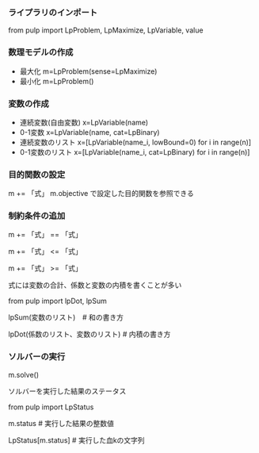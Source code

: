 ### ライプラリのインポート
from pulp import LpProblem, LpMaximize, LpVariable, value
### 数理モデルの作成
- 最大化
m=LpProblem(sense=LpMaximize)
- 最小化
m=LpProblem()
### 変数の作成
- 連続変数(自由変数)
x=LpVariable(name)
- 0-1変数
x=LpVariable(name, cat=LpBinary)
- 連続変数のリスト
x=[LpVariable(name_i, lowBound=0) for i in range(n)]
- 0-1変数のリスト
x=[LpVariable(name_i, cat=LpBinary) for i in range(n)]
### 目的関数の設定
m += 「式」
m.objective で設定した目的関数を参照できる
### 制約条件の追加
m += 「式」 == 「式」

m += 「式」 <= 「式」

m += 「式」 >= 「式」

式には変数の合計、係数と変数の内積を書くことが多い

from pulp import lpDot, lpSum

lpSum(変数のリスト)　# 和の書き方

lpDot(係数のリスト、変数のリスト) # 内積の書き方

### ソルバーの実行
m.solve()

ソルバーを実行した結果のステータス

from pulp import LpStatus

m.status # 実行した結果の整数値

LpStatus[m.status] # 実行した血kの文字列